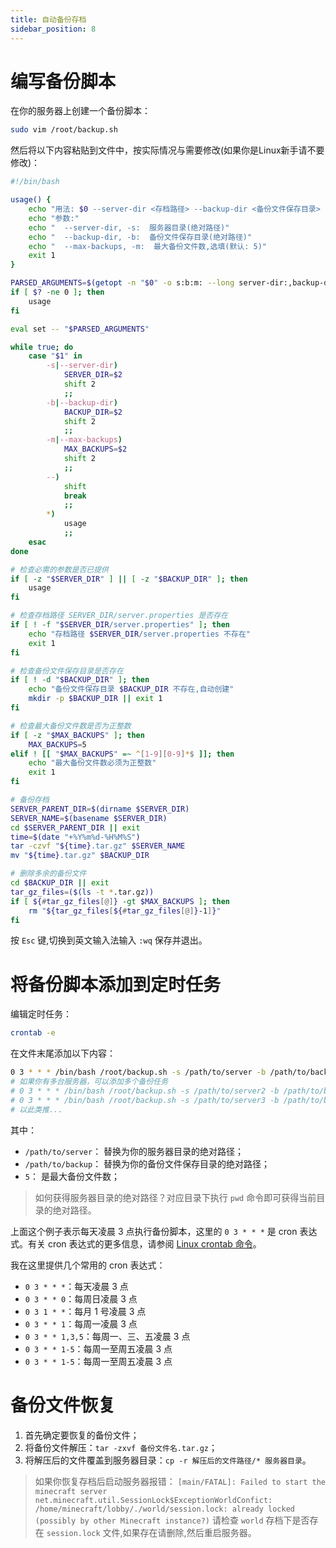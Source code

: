 ```yaml
---
title: 自动备份存档
sidebar_position: 8
---
```


# 编写备份脚本

在你的服务器上创建一个备份脚本：

```bash
sudo vim /root/backup.sh
```

然后将以下内容粘贴到文件中，按实际情况与需要修改(如果你是Linux新手请不要修改)：

```bash
#!/bin/bash

usage() {
    echo "用法: $0 --server-dir <存档路径> --backup-dir <备份文件保存目录> [--max-backups <最大备份文件数>]"
    echo "参数:"
    echo "  --server-dir, -s:  服务器目录(绝对路径)"
    echo "  --backup-dir, -b:  备份文件保存目录(绝对路径)"
    echo "  --max-backups, -m:  最大备份文件数,选填(默认: 5)"
    exit 1
}

PARSED_ARGUMENTS=$(getopt -n "$0" -o s:b:m: --long server-dir:,backup-dir:,max-backups: -- "$@")
if [ $? -ne 0 ]; then
    usage
fi

eval set -- "$PARSED_ARGUMENTS"

while true; do
    case "$1" in
        -s|--server-dir)
            SERVER_DIR=$2
            shift 2
            ;;
        -b|--backup-dir)
            BACKUP_DIR=$2
            shift 2
            ;;
        -m|--max-backups)
            MAX_BACKUPS=$2
            shift 2
            ;;
        --)
            shift
            break
            ;;
        *)
            usage
            ;;
    esac
done

# 检查必需的参数是否已提供
if [ -z "$SERVER_DIR" ] || [ -z "$BACKUP_DIR" ]; then
    usage
fi

# 检查存档路径 SERVER_DIR/server.properties 是否存在
if [ ! -f "$SERVER_DIR/server.properties" ]; then
    echo "存档路径 $SERVER_DIR/server.properties 不存在"
    exit 1
fi

# 检查备份文件保存目录是否存在
if [ ! -d "$BACKUP_DIR" ]; then
    echo "备份文件保存目录 $BACKUP_DIR 不存在,自动创建"
    mkdir -p $BACKUP_DIR || exit 1
fi

# 检查最大备份文件数是否为正整数
if [ -z "$MAX_BACKUPS" ]; then
    MAX_BACKUPS=5
elif ! [[ "$MAX_BACKUPS" =~ ^[1-9][0-9]*$ ]]; then
    echo "最大备份文件数必须为正整数"
    exit 1
fi

# 备份存档
SERVER_PARENT_DIR=$(dirname $SERVER_DIR)
SERVER_NAME=$(basename $SERVER_DIR)
cd $SERVER_PARENT_DIR || exit
time=$(date "+%Y%m%d-%H%M%S")
tar -czvf "${time}.tar.gz" $SERVER_NAME
mv "${time}.tar.gz" $BACKUP_DIR

# 删除多余的备份文件
cd $BACKUP_DIR || exit
tar_gz_files=($(ls -t *.tar.gz))
if [ ${#tar_gz_files[@]} -gt $MAX_BACKUPS ]; then
    rm "${tar_gz_files[${#tar_gz_files[@]}-1]}"
fi
```

按 `Esc` 键,切换到英文输入法输入 `:wq` 保存并退出。

# 将备份脚本添加到定时任务

编辑定时任务：

```bash
crontab -e
```

在文件末尾添加以下内容：

```bash
0 3 * * * /bin/bash /root/backup.sh -s /path/to/server -b /path/to/backup -m 5
# 如果你有多台服务器，可以添加多个备份任务
# 0 3 * * * /bin/bash /root/backup.sh -s /path/to/server2 -b /path/to/backup2 -m 5
# 0 3 * * * /bin/bash /root/backup.sh -s /path/to/server3 -b /path/to/backup3 -m 5
# 以此类推...
```

其中：

- `/path/to/server`： 替换为你的服务器目录的绝对路径；
- `/path/to/backup`： 替换为你的备份文件保存目录的绝对路径；
- `5`： 是最大备份文件数；

> 如何获得服务器目录的绝对路径？对应目录下执行 `pwd` 命令即可获得当前目录的绝对路径。

上面这个例子表示每天凌晨 3 点执行备份脚本，这里的 `0 3 * * *` 是 cron 表达式。有关 cron 表达式的更多信息，请参阅 [Linux crontab 命令](https://www.runoob.com/linux/linux-comm-crontab.html)。

我在这里提供几个常用的 cron 表达式：

- `0 3 * * *`：每天凌晨 3 点
- `0 3 * * 0`：每周日凌晨 3 点
- `0 3 1 * *`：每月 1 号凌晨 3 点
- `0 3 * * 1`：每周一凌晨 3 点
- `0 3 * * 1,3,5`：每周一、三、五凌晨 3 点
- `0 3 * * 1-5`：每周一至周五凌晨 3 点
- `0 3 * * 1-5`：每周一至周五凌晨 3 点

# 备份文件恢复

1. 首先确定要恢复的备份文件；
2. 将备份文件解压：`tar -zxvf 备份文件名.tar.gz`；
3. 将解压后的文件覆盖到服务器目录：`cp -r 解压后的文件路径/* 服务器目录`。

> 如果你恢复存档后启动服务器报错：
> `[main/FATAL]: Failed to start the minecraft server net.minecraft.util.SessionLock$ExceptionWorldConfict: /home/minecraft/lobby/./world/session.lock: already locked (possibly by other Minecraft instance?)`
> 请检查 `world` 存档下是否存在 `session.lock` 文件,如果存在请删除,然后重启服务器。

